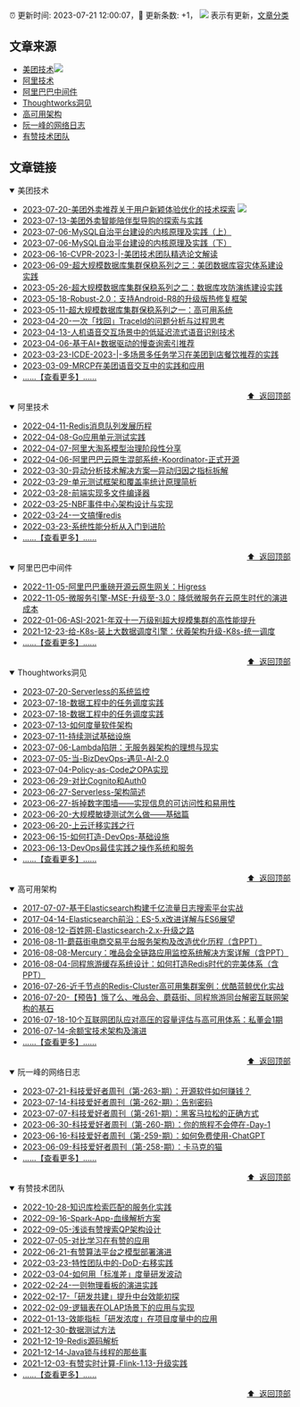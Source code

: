 ##

:alarm_clock: 更新时间: 2023-07-21 12:00:07，:rocket: 更新条数: +1， ![](/assets/dot.png) 表示有更新，[文章分类](/TAGS.md)

## 文章来源

- [美团技术](#美团技术)![](/assets/dot.png)   
- [阿里技术](#阿里技术)  
- [阿里巴巴中间件](#阿里巴巴中间件)  
- [Thoughtworks洞见](#thoughtworks洞见)  
- [高可用架构](#高可用架构)  
- [阮一峰的网络日志](#阮一峰的网络日志)  
- [有赞技术团队](#有赞技术团队)  

## 文章链接

<details open>
<summary id="美团技术">
 美团技术
</summary>


- [2023-07-20-美团外卖推荐关于用户新颖体验优化的技术探索](https://tech.meituan.com/2023/07/20/meituan-waimai-novelty-unexpectedness-practice.html) ![](/assets/new.png)  
- [2023-07-13-美团外卖智能陪伴型导购的探索与实践](https://tech.meituan.com/2023/07/13/exploration-and-practice-of-meituan-waimai-intelligent-companion-search-guide.html)  
- [2023-07-06-MySQL自治平台建设的内核原理及实践（上）](https://tech.meituan.com/2023/07/06/meituan-mysql-autonomous-platform-01.html)  
- [2023-07-06-MySQL自治平台建设的内核原理及实践（下）](https://tech.meituan.com/2023/07/06/meituan-mysql-autonomous-platform-02.html)  
- [2023-06-16-CVPR-2023-|-美团技术团队精选论文解读](https://tech.meituan.com/2023/06/16/cvpr-2023-meituan.html)  
- [2023-06-09-超大规模数据库集群保稳系列之三：美团数据库容灾体系建设实践](https://tech.meituan.com/2023/06/09/meituan-database-recovery-system.html)  
- [2023-05-26-超大规模数据库集群保稳系列之二：数据库攻防演练建设实践](https://tech.meituan.com/2023/05/26/database-attack-and-defense-practice.html)  
- [2023-05-18-Robust-2.0：支持Android-R8的升级版热修复框架](https://tech.meituan.com/2023/05/18/robust-2.0-android-r8.html)  
- [2023-05-11-超大规模数据库集群保稳系列之一：高可用系统](https://tech.meituan.com/2023/05/11/meituan-high-availability-system.html)  
- [2023-04-20-一次「找回」TraceId的问题分析与过程思考](https://tech.meituan.com/2023/04/20/traceid-google-dapper-mtrace.html)  
- [2023-04-13-人机语音交互场景中的低延迟流式语音识别技术](https://tech.meituan.com/2023/04/13/low-latency-streaming-speech-recognition-in-human-computer-speech-interaction-scenarios.html)  
- [2023-04-06-基于AI+数据驱动的慢查询索引推荐](https://tech.meituan.com/2023/04/06/slow-query-optimized-driven-by-ai-data.html)  
- [2023-03-23-ICDE-2023-|-多场景多任务学习在美团到店餐饮推荐的实践](https://tech.meituan.com/2023/03/23/recommendation-multi-scenario-task.html)  
- [2023-03-09-MRCP在美团语音交互中的实践和应用](https://tech.meituan.com/2023/03/09/practice-and-application-of-mrcp-in-voice-interaction-of-meituan.html)  
- [......【查看更多】......](/details/美团技术.md)

<div align="right"><a href="#文章来源">⬆ &nbsp;返回顶部</a></div>
</details>

<details open>
<summary id="阿里技术">
 阿里技术
</summary>


- [2022-04-11-Redis消息队列发展历程](https://posts.careerengine.us/p/625396243cfd29052d15b9f9)  
- [2022-04-08-Go应用单元测试实践](https://posts.careerengine.us/p/624f7c435c688a05c9f64ac6)  
- [2022-04-07-阿里大淘系模型治理阶段性分享](https://posts.careerengine.us/p/624e2ac3e6056e59e4a580fd)  
- [2022-04-06-阿里巴巴云原生混部系统-Koordinator-正式开源](https://posts.careerengine.us/p/624cd960b4976c3327bfc0bf)  
- [2022-03-30-异动分析技术解决方案—异动归因之指标拆解](https://posts.careerengine.us/p/6243d325b5b9357dbe18fc49)  
- [2022-03-29-单元测试框架和覆盖率统计原理简析](https://posts.careerengine.us/p/62426d41527d476c8564ca52)  
- [2022-03-28-前端实现多文件编译器](https://posts.careerengine.us/p/62411774723e403aa317b06f)  
- [2022-03-25-NBF事件中心架构设计与实现](https://posts.careerengine.us/p/623d270d2c3acb500bdfa003)  
- [2022-03-24-一文搞懂redis](https://posts.careerengine.us/p/623bb5b02562ae550820eaae)  
- [2022-03-23-系统性能分析从入门到进阶](https://posts.careerengine.us/p/623a64b7a198cf324b7a7ac6)  
- [......【查看更多】......](/details/阿里技术.md)

<div align="right"><a href="#文章来源">⬆ &nbsp;返回顶部</a></div>
</details>

<details open>
<summary id="阿里巴巴中间件">
 阿里巴巴中间件
</summary>


- [2022-11-05-阿里巴巴重磅开源云原生网关：Higress](https://posts.careerengine.us/p/63ba4d7994a6f5671b83610e)  
- [2022-11-05-微服务引擎-MSE-升级至-3.0：降低微服务在云原生时代的演进成本](https://posts.careerengine.us/p/63ba4d7994a6f5671b8360fe)  
- [2022-01-06-ASI-2021-年双十一万级别超大规模集群的高性能提升](https://posts.careerengine.us/p/61ea46d18dd6944618d7a32c)  
- [2021-12-23-给-K8s-装上大数据调度引擎：伏羲架构升级-K8s-统一调度](https://posts.careerengine.us/p/61ea46d28dd6944618d7a33b)  
- [......【查看更多】......](/details/阿里巴巴中间件.md)

<div align="right"><a href="#文章来源">⬆ &nbsp;返回顶部</a></div>
</details>

<details open>
<summary id="thoughtworks洞见">
 Thoughtworks洞见
</summary>


- [2023-07-20-Serverless的系统监控](https://insights.thoughtworks.cn/serverless-system-monitoring/)  
- [2023-07-18-数据工程中的任务调度实践](https://insights.thoughtworks.cn/%e6%95%b0%e6%8d%ae%e5%b7%a5%e7%a8%8b%e4%b8%ad%e7%9a%84%e4%bb%bb%e5%8a%a1%e8%b0%83%e5%ba%a6%e5%ae%9e%e8%b7%b5/)  
- [2023-07-18-数据工程中的任务调度实践](https://insights.thoughtworks.cn/task-scheduling-practice-in-data-engineering/)  
- [2023-07-13-如何度量软件架构](https://insights.thoughtworks.cn/how-to-measure-software-architecture/)  
- [2023-07-11-持续测试基础设施](https://insights.thoughtworks.cn/how-to-continuous-testing-infrastructure/)  
- [2023-07-06-Lambda陷阱：无服务器架构的理想与现实](https://insights.thoughtworks.cn/lambda-quicksand/)  
- [2023-07-05-当-BizDevOps-遇见-AI-2.0](https://insights.thoughtworks.cn/bizdevops-ai2/)  
- [2023-07-04-Policy-as-Code之OPA实现](https://insights.thoughtworks.cn/policy-as-code-opa/)  
- [2023-06-29-对比Cognito和Auth0](https://insights.thoughtworks.cn/how-to-choose-identity-authentication-service-cognito-auth0/)  
- [2023-06-27-Serverless-架构简述](https://insights.thoughtworks.cn/a-brief-introduction-to-serverless-architectures/)  
- [2023-06-27-拆掉数字围墙——实现信息的可访问性和易用性](https://insights.thoughtworks.cn/responsiible-tech-accessibility/)  
- [2023-06-20-大规模敏捷测试怎么做——基础篇](https://insights.thoughtworks.cn/how-to-large-scale-agile-testing-basics/)  
- [2023-06-20-上云迁移实践之行](https://insights.thoughtworks.cn/practice-trip-to-cloud-migration/)  
- [2023-06-15-如何打造-DevOps-基础设施](https://insights.thoughtworks.cn/how-to-build-devops-infrastructure/)  
- [2023-06-13-DevOps最佳实践之操作系统和服务](https://insights.thoughtworks.cn/devops-best-practices-operation-system-service/)  
- [......【查看更多】......](/details/Thoughtworks洞见.md)

<div align="right"><a href="#文章来源">⬆ &nbsp;返回顶部</a></div>
</details>

<details open>
<summary id="高可用架构">
 高可用架构
</summary>


- [2017-07-07-基于Elasticsearch构建千亿流量日志搜索平台实战](https://posts.careerengine.us/p/5cb796f947792e2cd2460d99)  
- [2017-04-14-Elasticsearch前沿：ES-5.x改进详解与ES6展望](https://posts.careerengine.us/p/5cb797c12149b72dcb788d6e)  
- [2016-08-12-百姓网-Elasticsearch-2.x-升级之路](https://posts.careerengine.us/p/5cb797b52149b72dcb788d6c)  
- [2016-08-11-蘑菇街电商交易平台服务架构及改造优化历程（含PPT）](https://posts.careerengine.us/p/5c50addbab88e5587d4056d3)  
- [2016-08-08-Mercury：唯品会全链路应用监控系统解决方案详解（含PPT）](https://posts.careerengine.us/p/5c50ae002b049b59316d9dc2)  
- [2016-08-04-同程旅游缓存系统设计：如何打造Redis时代的完美体系（含PPT）](https://posts.careerengine.us/p/5c50adfb2b049b59316d9dbe)  
- [2016-07-26-近千节点的Redis-Cluster高可用集群案例：优酷蓝鲸优化实战](https://posts.careerengine.us/p/5c50aff15d87fa5be865a2b9)  
- [2016-07-20-【预告】饿了么、唯品会、蘑菇街、同程旅游同台解密互联网架构的基石](https://posts.careerengine.us/p/5c50b0142359085cf0d6fce8)  
- [2016-07-18-10个互联网团队应对高压的容量评估与高可用体系：私董会1期](https://posts.careerengine.us/p/5c50aded2b049b59316d9db3)  
- [2016-07-14-余额宝技术架构及演进](https://posts.careerengine.us/p/5c50be46628621750089ede5)  
- [......【查看更多】......](/details/高可用架构.md)

<div align="right"><a href="#文章来源">⬆ &nbsp;返回顶部</a></div>
</details>

<details open>
<summary id="阮一峰的网络日志">
 阮一峰的网络日志
</summary>


- [2023-07-21-科技爱好者周刊（第-263-期）：开源软件如何赚钱？](http://www.ruanyifeng.com/blog/2023/07/weekly-issue-263.html)  
- [2023-07-14-科技爱好者周刊（第-262-期）：告别密码](http://www.ruanyifeng.com/blog/2023/07/weekly-issue-262.html)  
- [2023-07-07-科技爱好者周刊（第-261-期）：黑客马拉松的正确方式](http://www.ruanyifeng.com/blog/2023/07/weely-issue-261.html)  
- [2023-06-30-科技爱好者周刊（第-260-期）：你的旅程不会停在-Day-1](http://www.ruanyifeng.com/blog/2023/06/weekly-issue-260.html)  
- [2023-06-16-科技爱好者周刊（第-259-期）：如何免费使用-ChatGPT](http://www.ruanyifeng.com/blog/2023/06/weekly-issue-259.html)  
- [2023-06-09-科技爱好者周刊（第-258-期）：卡马克的猫](http://www.ruanyifeng.com/blog/2023/06/weekly-issue-258.html)  
- [......【查看更多】......](/details/阮一峰的网络日志.md)

<div align="right"><a href="#文章来源">⬆ &nbsp;返回顶部</a></div>
</details>

<details open>
<summary id="有赞技术团队">
 有赞技术团队
</summary>


- [2022-10-28-知识库检索匹配的服务化实践](https://tech.youzan.com/xiang-liang-hua-wen-ben-pi-pei-jian-suo-de-fu-wu-hua-shi-jian/)  
- [2022-09-16-Spark-App-血缘解析方案](https://tech.youzan.com/spark-app-xie-yuan-jie-xi-fang-an/)  
- [2022-09-05-浅谈有赞搜索QP架构设计](https://tech.youzan.com/11/)  
- [2022-07-05-对比学习在有赞的应用](https://tech.youzan.com/dui-bi-xue-xi-zai-you-zan-d/)  
- [2022-06-21-有赞算法平台之模型部署演进](https://tech.youzan.com/you-zan-suan-fa-ping-tai-zhi-mo-xing-bu-shu-yan-jin/)  
- [2022-03-23-特性团队中的-DoD-右移实践](https://tech.youzan.com/dod-practise/)  
- [2022-03-04-如何用「标准差」度量研发波动](https://tech.youzan.com/metric-standard-deviation/)  
- [2022-02-24-一则物理看板的演进实践](https://tech.youzan.com/evolution-of-real-kanban/)  
- [2022-02-17-「研发共建」提升中台效能初探](https://tech.youzan.com/open-source-mode-from-middle-platform/)  
- [2022-02-09-逻辑表在OLAP场景下的应用与实现](https://tech.youzan.com/luo-ji-biao-zai-olapchang-jing-xia-de-ying-yong-yu-shi-xian/)  
- [2022-01-13-效能指标「研发浓度」在项目度量中的应用](https://tech.youzan.com/development-density-index/)  
- [2021-12-30-数据测试方法](https://tech.youzan.com/shu-ju-ce-shi-fang-fa/)  
- [2021-12-19-Redis源码解析](https://tech.youzan.com/redisyuan-ma-jie-xi/)  
- [2021-12-14-Java锁与线程的那些事](https://tech.youzan.com/javasuo-yu-xian-cheng-de-na-xie-shi/)  
- [2021-12-03-有赞实时计算-Flink-1.13-升级实践](https://tech.youzan.com/flink_13/)  
- [......【查看更多】......](/details/有赞技术团队.md)

<div align="right"><a href="#文章来源">⬆ &nbsp;返回顶部</a></div>
</details>
